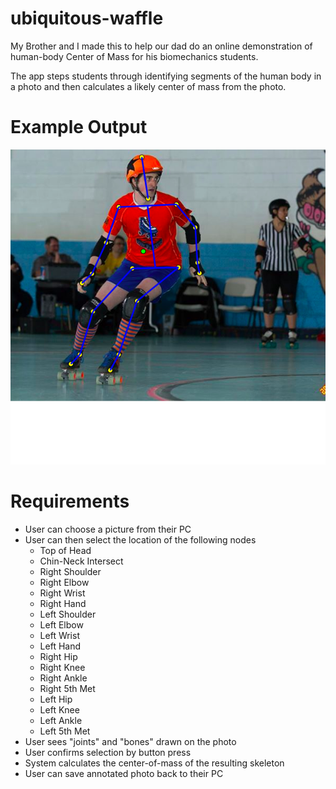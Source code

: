 # ubiquitous-waffle
My Brother and I made this to help our dad do an online demonstration of human-body Center of Mass for his biomechanics students. 

The app steps students through identifying segments of the human body in a photo and then calculates a likely center of mass from the photo. 

# Example Output

![Photo of a person roller skating, but their joints have been overlayed with yellow dots and blue skeleton lines. A Green dot shows their center of mass as calculated by the app in this repository](https://raw.githubusercontent.com/fire-wally/ubiquitous-waffle/master/center-of-mass(3).png)

# Requirements

* User can choose a picture from their PC
* User can then select the location of the following nodes
  * Top of Head
  * Chin-Neck Intersect
  * Right Shoulder
  * Right Elbow
  * Right Wrist
  * Right Hand
  * Left Shoulder
  * Left Elbow
  * Left Wrist
  * Left Hand
  * Right Hip
  * Right Knee
  * Right Ankle
  * Right 5th Met
  * Left Hip
  * Left Knee
  * Left Ankle
  * Left 5th Met
* User sees "joints" and "bones" drawn on the photo
* User confirms selection by button press
* System calculates the center-of-mass of the resulting skeleton
* User can save annotated photo back to their PC
